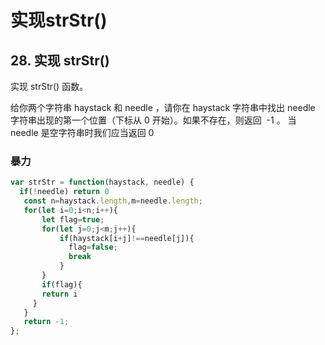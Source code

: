 # 实现strStr()

## 28. 实现 strStr()  

实现 strStr() 函数。

给你两个字符串 haystack 和 needle ，请你在 haystack 字符串中找出 needle 字符串出现的第一个位置（下标从 0 开始）。如果不存在，则返回  -1 。  当 needle 是空字符串时我们应当返回 0    


### 暴力   

```js
var strStr = function(haystack, needle) {
  if(!needle) return 0
   const n=haystack.length,m=needle.length;
   for(let i=0;i<n;i++){
       let flag=true;
       for(let j=0;j<m;j++){
           if(haystack[i+j]!==needle[j]){
             flag=false;
             break
           }
       }
       if(flag){
       return i
     }
   }
   return -1;
};
```
